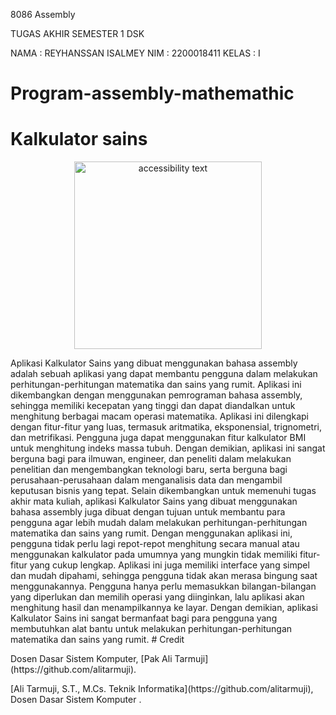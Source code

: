 8086 Assembly

TUGAS AKHIR SEMESTER 1 DSK

NAMA    : REYHANSSAN ISALMEY
NIM     : 2200018411
KELAS   : I


# Program-assembly-mathemathic
# Kalkulator sains
<p align="center">
  <img src="https://i.ibb.co/qYgcK0H/main.png" width="300" alt="accessibility text">
</p>
Aplikasi Kalkulator Sains yang dibuat menggunakan bahasa assembly adalah sebuah aplikasi yang dapat membantu pengguna dalam melakukan perhitungan-perhitungan matematika dan sains yang rumit. Aplikasi ini dikembangkan dengan menggunakan pemrograman bahasa assembly, sehingga memiliki kecepatan yang tinggi dan dapat diandalkan untuk menghitung berbagai macam operasi matematika.
Aplikasi ini dilengkapi dengan fitur-fitur yang luas, termasuk aritmatika, eksponensial, trignometri, dan metrifikasi. Pengguna juga dapat menggunakan fitur kalkulator BMI untuk menghitung indeks massa tubuh. Dengan demikian, aplikasi ini sangat berguna bagi para ilmuwan, engineer, dan peneliti dalam melakukan penelitian dan mengembangkan teknologi baru, serta berguna bagi perusahaan-perusahaan dalam menganalisis data dan mengambil keputusan bisnis yang tepat.
Selain dikembangkan untuk memenuhi tugas akhir mata kuliah, aplikasi Kalkulator Sains yang dibuat menggunakan bahasa assembly juga dibuat dengan tujuan untuk membantu para pengguna agar lebih mudah dalam melakukan perhitungan-perhitungan matematika dan sains yang rumit. Dengan menggunakan aplikasi ini, pengguna tidak perlu lagi repot-repot menghitung secara manual atau menggunakan kalkulator pada umumnya yang mungkin tidak memiliki fitur-fitur yang cukup lengkap.
Aplikasi ini juga memiliki interface yang simpel dan mudah dipahami, sehingga pengguna tidak akan merasa bingung saat menggunakannya. Pengguna hanya perlu memasukkan bilangan-bilangan yang diperlukan dan memilih operasi yang diinginkan, lalu aplikasi akan menghitung hasil dan menampilkannya ke layar. Dengan demikian, aplikasi Kalkulator Sains ini sangat bermanfaat bagi para pengguna yang membutuhkan alat bantu untuk melakukan perhitungan-perhitungan matematika dan sains yang rumit.
# Credit
</p>
Dosen Dasar Sistem Komputer, [Pak Ali Tarmuji](https://github.com/alitarmuji).
</p>
[Ali Tarmuji, S.T., M.Cs. Teknik Informatika](https://github.com/alitarmuji), Dosen Dasar Sistem Komputer .
